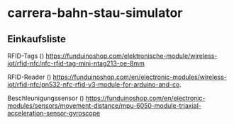 # carrera-bahn-stau-simulator

## Einkaufsliste

RFID-Tags ()
https://funduinoshop.com/elektronische-module/wireless-iot/rfid-nfc/nfc-rfid-tag-mini-ntag213-oe-8mm

RFID-Reader ()
https://funduinoshop.com/en/electronic-modules/wireless-iot/rfid-nfc/pn532-nfc-rfid-v3-module-for-arduino-and-co.

Beschleunigungssensor ()
https://funduinoshop.com/en/electronic-modules/sensors/movement-distance/mpu-6050-module-triaxial-acceleration-sensor-gyroscope
